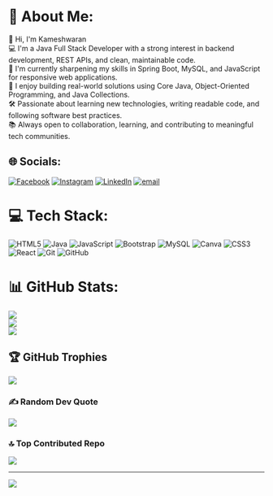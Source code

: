 # 💫 About Me:
👋 Hi, I'm Kameshwaran <br>💻 I'm a Java Full Stack Developer with a strong interest in backend development, REST APIs, and clean, maintainable code.<br>🌱 I'm currently sharpening my skills in Spring Boot, MySQL, and JavaScript for responsive web applications.<br>🚀 I enjoy building real-world solutions using Core Java, Object-Oriented Programming, and Java Collections.<br>🛠️ Passionate about learning new technologies, writing readable code, and following software best practices.<br>📚 Always open to collaboration, learning, and contributing to meaningful tech communities.


## 🌐 Socials:
[![Facebook](https://img.shields.io/badge/Facebook-%231877F2.svg?logo=Facebook&logoColor=white)](https://facebook.com/Kameshwaran ) [![Instagram](https://img.shields.io/badge/Instagram-%23E4405F.svg?logo=Instagram&logoColor=white)](https://instagram.com/_tom02._) [![LinkedIn](https://img.shields.io/badge/LinkedIn-%230077B5.svg?logo=linkedin&logoColor=white)](https://linkedin.com/in/kameshwaran-s) [![email](https://img.shields.io/badge/Email-D14836?logo=gmail&logoColor=white)](mailto:kameshwaransasi@gmail.com) 

# 💻 Tech Stack:
![HTML5](https://img.shields.io/badge/html5-%23E34F26.svg?style=flat&logo=html5&logoColor=white) ![Java](https://img.shields.io/badge/java-%23ED8B00.svg?style=flat&logo=openjdk&logoColor=white) ![JavaScript](https://img.shields.io/badge/javascript-%23323330.svg?style=flat&logo=javascript&logoColor=%23F7DF1E) ![Bootstrap](https://img.shields.io/badge/bootstrap-%238511FA.svg?style=flat&logo=bootstrap&logoColor=white) ![MySQL](https://img.shields.io/badge/mysql-4479A1.svg?style=flat&logo=mysql&logoColor=white) ![Canva](https://img.shields.io/badge/Canva-%2300C4CC.svg?style=flat&logo=Canva&logoColor=white) ![CSS3](https://img.shields.io/badge/css3-%231572B6.svg?style=flat&logo=css3&logoColor=white) ![React](https://img.shields.io/badge/react-%2320232a.svg?style=flat&logo=react&logoColor=%2361DAFB) ![Git](https://img.shields.io/badge/git-%23F05033.svg?style=flat&logo=git&logoColor=white) ![GitHub](https://img.shields.io/badge/github-%23121011.svg?style=flat&logo=github&logoColor=white)
# 📊 GitHub Stats:
![](https://github-readme-stats.vercel.app/api?username=KAMESHWARANSASI&theme=shadow_green&hide_border=false&include_all_commits=true&count_private=true)<br/>
![](https://nirzak-streak-stats.vercel.app/?user=KAMESHWARANSASI&theme=shadow_green&hide_border=false)<br/>
![](https://github-readme-stats.vercel.app/api/top-langs/?username=KAMESHWARANSASI&theme=shadow_green&hide_border=false&include_all_commits=true&count_private=true&layout=compact)

## 🏆 GitHub Trophies
![](https://github-profile-trophy.vercel.app/?username=KAMESHWARANSASI&theme=radical&no-frame=false&no-bg=true&margin-w=4)

### ✍️ Random Dev Quote
![](https://quotes-github-readme.vercel.app/api?type=horizontal&theme=radical)

### 🔝 Top Contributed Repo
![](https://github-contributor-stats.vercel.app/api?username=KAMESHWARANSASI&limit=5&theme=dark&combine_all_yearly_contributions=true)

---
[![](https://visitcount.itsvg.in/api?id=KAMESHWARANSASI&icon=0&color=0)](https://visitcount.itsvg.in)

<!-- Proudly created with GPRM ( https://gprm.itsvg.in ) -->
